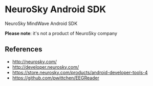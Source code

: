 NeuroSky Android SDK
=====================

NeuroSky MindWave Android SDK

**Please note**: it's not a product of NeuroSky company

References
-----------
- http://neurosky.com/
- http://developer.neurosky.com/
- https://store.neurosky.com/products/android-developer-tools-4
- https://github.com/pwittchen/EEGReader
